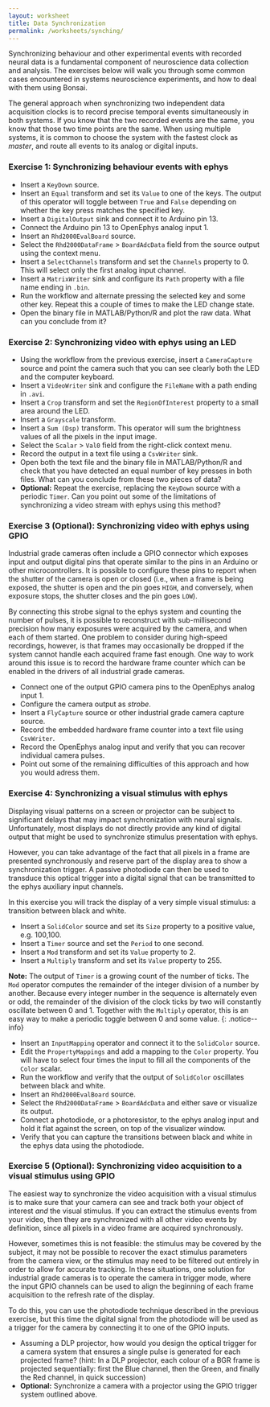 ```yaml
---
layout: worksheet
title: Data Synchronization
permalink: /worksheets/synching/
---
```


Synchronizing behaviour and other experimental events with recorded neural data is a fundamental component of neuroscience data collection and analysis. The exercises below will walk you through some common cases encountered in systems neuroscience experiments, and how to deal with them using Bonsai.

The general approach when synchronizing two independent data acquisition clocks is to record precise temporal events simultaneously in both systems. If you know that the two recorded events are the same, you know that those two time points are the same. When using multiple systems, it is common to choose the system with the fastest clock as *master*, and route all events to its analog or digital inputs.

### **Exercise 1:** Synchronizing behaviour events with ephys

* Insert a `KeyDown` source.
* Insert an `Equal` transform and set its `Value` to one of the keys. The output of this operator will toggle between `True` and `False` depending on whether the key press matches the specified key.
* Insert a `DigitalOutput` sink and connect it to Arduino pin 13.
* Connect the Arduino pin 13 to OpenEphys analog input 1.
* Insert an `Rhd2000EvalBoard` source.
* Select the `Rhd2000DataFrame` > `BoardAdcData` field from the source output using the context menu.
* Insert a `SelectChannels` transform and set the `Channels` property to 0. This will select only the first analog input channel.
* Insert a `MatrixWriter` sink and configure its `Path` property with a file name ending in `.bin`.
* Run the workflow and alternate pressing the selected key and some other key. Repeat this a couple of times to make the LED change state.
* Open the binary file in MATLAB/Python/R and plot the raw data. What can you conclude from it?

### **Exercise 2:** Synchronizing video with ephys using an LED

* Using the workflow from the previous exercise, insert a `CameraCapture` source and point the camera such that you can see clearly both the LED and the computer keyboard.
* Insert a `VideoWriter` sink and configure the `FileName` with a path ending in `.avi`.
* Insert a `Crop` transform and set the `RegionOfInterest` property to a small area around the LED.
* Insert a `Grayscale` transform.
* Insert a `Sum (Dsp)` transform. This operator will sum the brightness values of all the pixels in the input image.
* Select the `Scalar` > `Val0` field from the right-click context menu.
* Record the output in a text file using a `CsvWriter` sink.
* Open both the text file and the binary file in MATLAB/Python/R and check that you have detected an equal number of key presses in both files. What can you conclude from these two pieces of data?
* **Optional:** Repeat the exercise, replacing the `KeyDown` source with a periodic `Timer`. Can you point out some of the limitations of synchronizing a video stream with ephys using this method?

### **Exercise 3 (Optional):** Synchronizing video with ephys using GPIO

Industrial grade cameras often include a GPIO connector which exposes input and output digital pins that operate similar to the pins in an Arduino or other microcontrollers. It is possible to configure these pins to report when the shutter of the camera is open or closed (i.e., when a frame is being exposed, the shutter is open and the pin goes `HIGH`, and conversely, when exposure stops, the shutter closes and the pin goes `LOW`).

By connecting this strobe signal to the ephys system and counting the number of pulses, it is possible to reconstruct with sub-millisecond precision how many exposures were acquired by the camera, and when each of them started. One problem to consider during high-speed recordings, however, is that frames may occasionally be dropped if the system cannot handle each acquired frame fast enough. One way to work around this issue is to record the hardware frame counter which can be enabled in the drivers of all industrial grade cameras.

* Connect one of the output GPIO camera pins to the OpenEphys analog input 1.
* Configure the camera output as *strobe*.
* Insert a `FlyCapture` source or other industrial grade camera capture source.
* Record the embedded hardware frame counter into a text file using `CsvWriter`.
* Record the OpenEphys analog input and verify that you can recover individual camera pulses.
* Point out some of the remaining difficulties of this approach and how you would adress them.

### **Exercise 4:** Synchronizing a visual stimulus with ephys

Displaying visual patterns on a screen or projector can be subject to significant delays that may impact synchronization with neural signals. Unfortunately, most displays do not directly provide any kind of digital output that might be used to synchronize stimulus presentation with ephys.

However, you can take advantage of the fact that all pixels in a frame are presented synchronously and reserve part of the display area to show a synchronization trigger. A passive photodiode can then be used to transduce this optical trigger into a digital signal that can be transmitted to the ephys auxiliary input channels.

In this exercise you will track the display of a very simple visual stimulus: a transition between black and white.

* Insert a `SolidColor` source and set its `Size` property to a positive value, e.g. 100,100.
* Insert a `Timer` source and set the `Period` to one second.
* Insert a `Mod` transform and set its `Value` property to 2.
* Insert a `Multiply` transform and set its `Value` property to 255.

**Note:** The output of `Timer` is a growing count of the number of ticks. The `Mod` operator computes the remainder of the integer division of a number by another. Because every integer number in the sequence is alternately even or odd, the remainder of the division of the clock ticks by two will constantly oscillate between 0 and 1. Together with the `Multiply` operator, this is an easy way to make a periodic toggle between 0 and some value.
{: .notice--info}

* Insert an `InputMapping` operator and connect it to the `SolidColor` source.
* Edit the `PropertyMappings` and add a mapping to the `Color` property. You will have to select four times the input to fill all the components of the `Color` scalar.
* Run the workflow and verify that the output of `SolidColor` oscillates between black and white.
* Insert an `Rhd2000EvalBoard` source.
* Select the `Rhd2000DataFrame` > `BoardAdcData` and either save or visualize its output.
* Connect a photodiode, or a photoresistor, to the ephys analog input and hold it flat against the screen, on top of the visualizer window.
* Verify that you can capture the transitions between black and white in the ephys data using the photodiode.

### **Exercise 5 (Optional):** Synchronizing video acquisition to a visual stimulus using GPIO

The easiest way to synchronize the video acquisition with a visual stimulus is to make sure that your camera can see and track both your object of interest *and* the visual stimulus. If you can extract the stimulus events from your video, then they are synchronized with all other video events by definition, since all pixels in a video frame are acquired synchronously.

However, sometimes this is not feasible: the stimulus may be covered by the subject, it may not be possible to recover the exact stimulus parameters from the camera view, or the stimulus may need to be filtered out entirely in order to allow for accurate tracking. In these situations, one solution for industrial grade cameras is to operate the camera in trigger mode, where the input GPIO channels can be used to align the beginning of each frame acquisition to the refresh rate of the display.

To do this, you can use the photodiode technique described in the previous exercise, but this time the digital signal from the photodiode will be used as a trigger for the camera by connecting it to one of the GPIO inputs.

* Assuming a DLP projector, how would you design the optical trigger for a camera system that ensures a single pulse is generated for each projected frame? (hint: In a DLP projector, each colour of a BGR frame is projected sequentially: first the Blue channel, then the Green, and finally the Red channel, in quick succession)
* **Optional:** Synchronize a camera with a projector using the GPIO trigger system outlined above.

